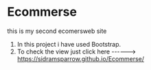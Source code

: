 # Ecommerse
this is my second ecomersweb site
1. In this project i have used Bootstrap.
2. To check the view just click here ------> https://sidramsparrow.github.io/Ecommerse/
